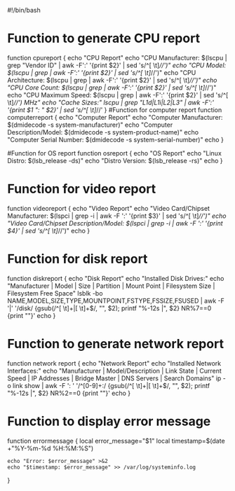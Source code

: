 #!/bin/bash

# Function to generate CPU report
function cpureport {
    echo "CPU Report"
    echo "CPU Manufacturer: $(lscpu | grep "Vendor ID" | awk -F':' '{print $2}' | sed 's/^[ \t]*//')"
    echo "CPU Model: $(lscpu | grep | awk -F':' '{print $2}' | sed 's/^[ \t]*//')"
    echo "CPU Architecture: $(lscpu | grep | awk -F':' '{print $2}' | sed 's/^[ \t]*//')"
    echo "CPU Core Count: $(lscpu | grep | awk -F':' '{print $2}' | sed 's/^[ \t]*//')"
    echo "CPU Maximum Speed: $(lscpu | grep | awk -F':' '{print $2}' | sed 's/^[ \t]*//') MHz"
    echo "Cache Sizes:"
    lscpu | grep "L1d\|L1i\|L2\|L3" | awk -F':' '{print $1 ": " $2}' | sed 's/^[ \t]*//'
}
#Function for computer report
function computerreport {
    echo "Computer Report"
    echo "Computer Manufacturer: $(dmidecode -s system-manufacturer)"
    echo "Computer Description/Model: $(dmidecode -s system-product-name)"
    echo "Computer Serial Number: $(dmidecode -s system-serial-number)"
    echo
}

#Function for OS report
function osreport {
    echo "OS Report"
    echo "Linux Distro: $(lsb_release -ds)"
    echo "Distro Version: $(lsb_release -rs)"
    echo
}
# Function for video report
function videoreport {
    echo "Video Report"
    echo "Video Card/Chipset Manufacturer: $(lspci | grep -i | awk -F ':' '{print $3}' | sed 's/^[ \t]*//')"
    echo "Video Card/Chipset Description/Model: $(lspci | grep -i | awk -F ':' '{print $4}' | sed 's/^[ \t]*//')"
    echo
}
# Function for disk report
function diskreport {
    echo "Disk Report"
    echo "Installed Disk Drives:"
    echo "Manufacturer | Model | Size | Partition | Mount Point | Filesystem Size | Filesystem Free Space"
    lsblk -bo NAME,MODEL,SIZE,TYPE,MOUNTPOINT,FSTYPE,FSSIZE,FSUSED | awk -F '|' '/disk/ {gsub(/^[ \t]+|[ \t]+$/, "", $2); printf "%-12s |", $2} NR%7==0 {print ""}'
    echo
}

# Function to generate network report
function network report {
    echo "Network Report"
    echo "Installed Network Interfaces:"
    echo "Manufacturer | Model/Description | Link State | Current Speed | IP Addresses | Bridge Master | DNS Servers | Search Domains"
    ip -o link show | awk -F ': ' '/^[0-9]+:/ {gsub(/^[ \t]+|[ \t]+$/, "", $2); printf "%-12s |", $2} NR%2==0 {print ""}'
    echo
}

# Function to display error message
function errormessage {
    local error_message="$1"
    local timestamp=$(date +"%Y-%m-%d %H:%M:%S")
   
    echo "Error: $error_message" >&2
    echo "$timestamp: $error_message" >> /var/log/systeminfo.log
}
